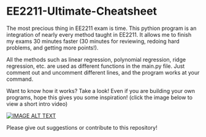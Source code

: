# EE2211-Ultimate-Cheatsheet
The most precious thing in EE2211 exam is time.
This pythion program is an integration of nearly every method taught in EE2211. It allows me to finish my exams 30 minutes faster (30 minutes for reviewing, redoing hard problems, and getting more points!).


All the methods such as linear regression, polynomial regression, ridge regression, etc. are used as different functions in the main.py file. Just comment out and uncomment different lines, and the program works at your command. 


Want to know how it works? Take a look! Even if you are building your own programs, hope this gives you some inspiration! (click the image below to view a short intro video)


[![IMAGE ALT TEXT](https://github.com/user-attachments/assets/3f1629cb-7caf-4cc5-879d-f979365f596f)](https://www.youtube.com/watch?v=BT-ZGmuWeGU)


Please give out suggestions or contribute to this repository! 

